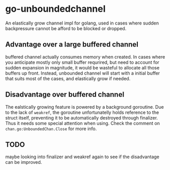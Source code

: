 # go-unboundedchannel
An elastically grow channel impl for golang, used in cases where sudden backpressure cannot be afford to be blocked or dropped.

## Advantage over a large buffered channel
buffered channel actually consumes memory when created. In cases where you anticipate mostly only small buffer requrired, but need to account for sudden expansion in magnitude,
it would be wasteful to allocate all those buffers up front. Instead, unbounded channel will start with a initial buffer that suits most of the cases, and elastically grow if needed.

## Disadvantage over buffered channel

The ealstically growing feature is powered by a background goroutine. Due to the lack of `weakref`,
the goroutine unfortunatelly holds reference to the struct itself, preventing it to be automatically
destroyed through finalizer. Thus it needs some special attention when using. Check the comment on
`chan.go:UnboundedChan.Close` for more info.

## TODO

maybe looking into finalizer and weakref again to see if the disadvantage can be improved.